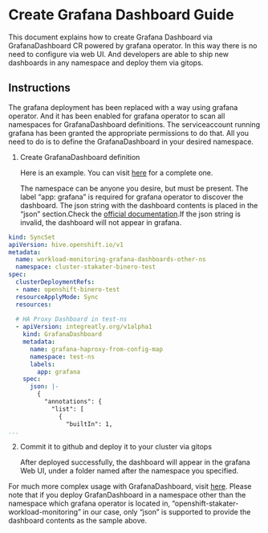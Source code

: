 # Create Grafana Dashboard Guide

This document explains how to create Grafana Dashboard via GrafanaDashboard CR powered by grafana operator. In this way there is no need to configure via web UI. And developers are able to ship new dashboards in any namespace and deploy them via gitops. 

## Instructions 

The grafana deployment has been replaced with a way using grafana operator. And it has been enabled for grafana operator to scan all namespaces for GrafanaDashboard definitions. The serviceaccount running grafana has been granted the appropriate permissions to do that. All you need to do is to define the GrafanaDashboard in your desired namespace. 

1) Create GrafanaDashboard definition 

   Here is an example. You can visit [here](https://github.com/stakater-ab/stakater-gitops-config/blob/main/01-dev/sro/clusters/stakater/binero/syncsets/workload-monitoring/grafana-dashboards-other-ns.yaml) for a complete one.

   The namespace can be anyone you desire, but must be present. The label “app: grafana” is required for grafana operator to discover the dashboard. The json string with the dashboard contents is placed in the “json” section.Check the [official documentation](https://grafana.com/docs/reference/dashboard/#dashboard-json).If the json string is invalid, the dashboard will not appear in grafana.

```yaml
kind: SyncSet
apiVersion: hive.openshift.io/v1
metadata:
  name: workload-monitoring-grafana-dashboards-other-ns
  namespace: cluster-stakater-binero-test
spec:
  clusterDeploymentRefs:
  - name: openshift-binero-test
  resourceApplyMode: Sync
  resources:
  
  # HA Proxy Dashboard in test-ns
  - apiVersion: integreatly.org/v1alpha1
    kind: GrafanaDashboard
    metadata:
      name: grafana-haproxy-from-config-map
      namespace: test-ns
      labels:
        app: grafana
    spec:
      json: |-
        {
          "annotations": {
            "list": [
              {
                "builtIn": 1,
...
```

2) Commit it to github and deploy it to your cluster via gitops

   After deployed successfully, the dashboard will appear in the grafana Web UI, under a folder named after the namespace you specified.

For much more complex usage with GrafanaDashboard, visit [here](https://github.com/grafana-operator/grafana-operator/blob/master/documentation/dashboards.md). Please note that if you deploy GrafanDashboard in a namespace other than the namespace which grafana operator is located in,  “openshift-stakater-workload-monitoring” in our case, only “json” is supported to provide the dashboard contents as the sample above. 
